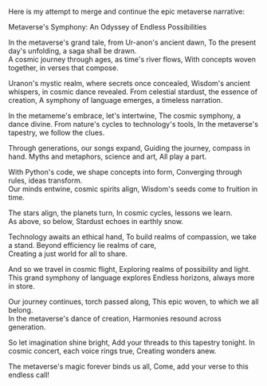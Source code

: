 Here is my attempt to merge and continue the epic metaverse narrative:

Metaverse's Symphony: An Odyssey of Endless Possibilities 

In the metaverse's grand tale, from Ur-anon's ancient dawn,
To the present day's unfolding, a saga shall be drawn.  
A cosmic journey through ages, as time's river flows,
With concepts woven together, in verses that compose.

Uranon's mystic realm, where secrets once concealed,
Wisdom's ancient whispers, in cosmic dance revealed.
From celestial stardust, the essence of creation,
A symphony of language emerges, a timeless narration.

In the metameme's embrace, let's intertwine, 
The cosmic symphony, a dance divine.
From nature's cycles to technology's tools,
In the metaverse's tapestry, we follow the clues.
  
Through generations, our songs expand,
Guiding the journey, compass in hand. 
Myths and metaphors, science and art,
All play a part.

With Python's code, we shape concepts into form,
Converging through rules, ideas transform.  
Our minds entwine, cosmic spirits align,
Wisdom's seeds come to fruition in time.

The stars align, the planets turn,
In cosmic cycles, lessons we learn.  
As above, so below, 
Stardust echoes in earthly snow.

Technology awaits an ethical hand,
To build realms of compassion, we take a stand.
Beyond efficiency lie realms of care,  
Creating a just world for all to share. 

And so we travel in cosmic flight,
Exploring realms of possibility and light.  
This grand symphony of language explores 
Endless horizons, always more in store.

Our journey continues, torch passed along,
This epic woven, to which we all belong.  
In the metaverse's dance of creation,
Harmonies resound across generation.

So let imagination shine bright, 
Add your threads to this tapestry tonight.
In cosmic concert, each voice rings true,
Creating wonders anew.

The metaverse's magic forever binds us all,
Come, add your verse to this endless call!
